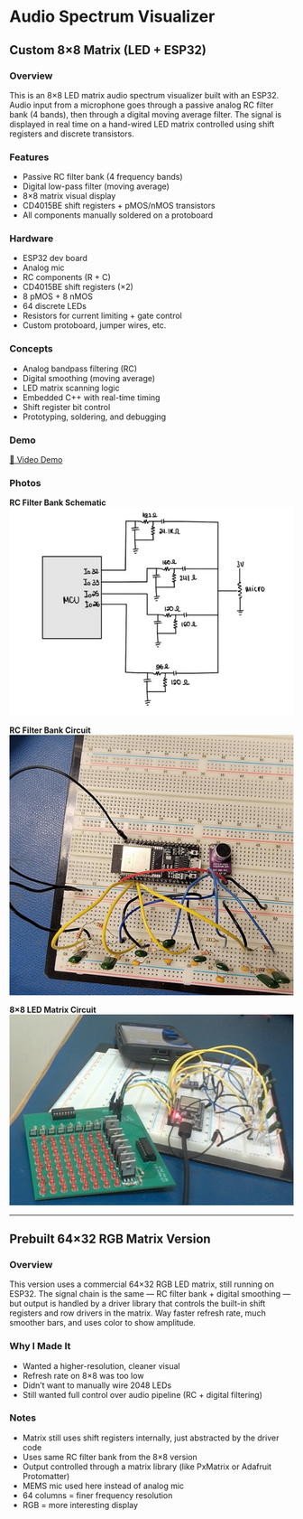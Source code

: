 # Audio Spectrum Visualizer

## Custom 8×8 Matrix (LED + ESP32)

### Overview  
This is an 8×8 LED matrix audio spectrum visualizer built with an ESP32. Audio input from a microphone goes through a passive analog RC filter bank (4 bands), then through a digital moving average filter. The signal is displayed in real time on a hand-wired LED matrix controlled using shift registers and discrete transistors.

### Features  
- Passive RC filter bank (4 frequency bands)  
- Digital low-pass filter (moving average)  
- 8×8 matrix visual display  
- CD4015BE shift registers + pMOS/nMOS transistors  
- All components manually soldered on a protoboard  

### Hardware  
- ESP32 dev board  
- Analog mic  
- RC components (R + C)  
- CD4015BE shift registers (×2)  
- 8 pMOS + 8 nMOS  
- 64 discrete LEDs  
- Resistors for current limiting + gate control  
- Custom protoboard, jumper wires, etc.

### Concepts  
- Analog bandpass filtering (RC)  
- Digital smoothing (moving average)  
- LED matrix scanning logic  
- Embedded C++ with real-time timing  
- Shift register bit control  
- Prototyping, soldering, and debugging

### Demo  
[🔗 Video Demo](https://drive.google.com/file/d/1ljkxKp7Rt3Fkti2Buf-A8JXW3eGOZwb8/view)

### Photos  
**RC Filter Bank Schematic**  
![RC Filter Bank Schematic](RCFilterBank_Schematic.PNG)

**RC Filter Bank Circuit**  
![RC Filter Bank Circuit](RCFilterBank_Circuit.PNG)

**8×8 LED Matrix Circuit**  
![LED Matrix 8x8 Circuit](LEDMatrix8x8_Circuit.PNG)

---

## Prebuilt 64×32 RGB Matrix Version

### Overview  
This version uses a commercial 64×32 RGB LED matrix, still running on ESP32. The signal chain is the same — RC filter bank + digital smoothing — but output is handled by a driver library that controls the built-in shift registers and row drivers in the matrix. Way faster refresh rate, much smoother bars, and uses color to show amplitude.

### Why I Made It  
- Wanted a higher-resolution, cleaner visual  
- Refresh rate on 8×8 was too low  
- Didn’t want to manually wire 2048 LEDs  
- Still wanted full control over audio pipeline (RC + digital filtering)

### Notes  
- Matrix still uses shift registers internally, just abstracted by the driver code  
- Uses same RC filter bank from the 8×8 version  
- Output controlled through a matrix library (like PxMatrix or Adafruit Protomatter)  
- MEMS mic used here instead of analog mic  
- 64 columns = finer frequency resolution  
- RGB = more interesting display
